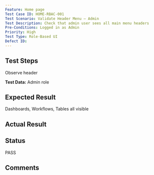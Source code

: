 ```yaml
---
Feature: Home page
Test Case ID: HOME-RBAC-001
Test Scenario: Validate Header Menu – Admin
Test Description: Check that admin user sees all main menu headers
Pre-Conditions: Logged in as Admin
Priority: High
Test Type: Role-Based UI
Defect ID: 
---
```


## Test Steps
Observe header

**Test Data:** Admin role

## Expected Result
Dashboards, Workflows, Tables all visible

## Actual Result


## Status
PASS

## Comments

